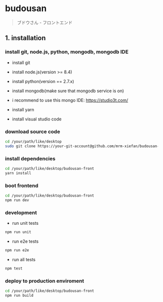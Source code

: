 # budousan

> ブドウさん - フロントエンド

## 1. installation

### install git, node.js, python, mongodb, mongodb IDE

- install git

- install node.js(version >= 8.4)

- install python(version == 2.7.x)

- install mongodb(make sure that mongodb service is on)

- i recommend to use this mongo IDE: https://studio3t.com/

- install yarn

- install visual studio code

### download source code

``` bash
cd /your/path/like/desktop
sudo git clone https://your-git-account@github.com/mrm-xiefan/budousan-front.git
```

### install dependencies

``` bash
cd /your/path/like/desktop/budousan-front
yarn install
```

### boot frontend

``` bash
cd /your/path/like/desktop/budousan-front
npm run dev
```

### development

- run unit tests

``` bash
npm run unit
```

- run e2e tests

``` bash
npm run e2e
```

- run all tests

``` bash
npm test
```

### deploy to production enviroment

``` bash
cd /your/path/like/desktop/budousan-front
npm run build
```

[^1]: Then dist folder will be created. Move it to budousan-back.
